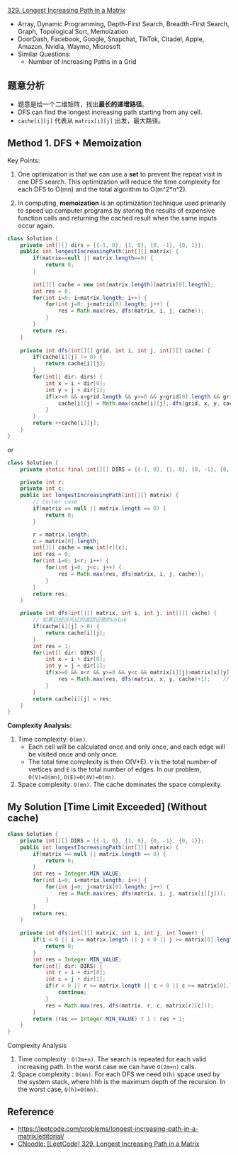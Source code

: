 [329. Longest Increasing Path in a Matrix](https://leetcode.com/problems/longest-increasing-path-in-a-matrix/)

* Array, Dynamic Programming, Depth-First Search, Breadth-First Search, Graph, Topological Sort, Memoization
* DoorDash, Facebook, Google, Snapchat, TikTok, Citadel, Apple, Amazon, Nvidia, Waymo, Microsoft
* Similar Questions:
  * Number of Increasing Paths in a Grid

## 题意分析
* 题意是给一个二维矩阵，找出**最长的递增路径**。
* DFS can find the longest increasing path starting from any cell.
* `cache[i][j]` 代表从 `matrix[i][j]` 出发，最大路径。


## Method 1. DFS + Memoization
Key Points:

1. One optimization is that we can use a **set** to prevent the repeat visit in one DFS search. This optimization will reduce the time complexity for each DFS to O(mn) and the total algorithm to O(m^2*n^2).

2. In computing, **memoization** is an optimization technique used primarily to speed up computer programs by storing the results of expensive function calls and returning the cached result when the same inputs occur again.

```java
class Solution {
    private int[][] dirs = {{-1, 0}, {1, 0}, {0, -1}, {0, 1}};
    public int longestIncreasingPath(int[][] matrix) {
        if(matrix==null || matrix.length==0) {
            return 0;
        }
        
        int[][] cache = new int[matrix.length][matrix[0].length];
        int res = 0;
        for(int i=0; i<matrix.length; i++) {
            for(int j=0; j<matrix[0].length; j++) {
                res = Math.max(res, dfs(matrix, i, j, cache));
            }
        }
        return res;
    }
    
    private int dfs(int[][] grid, int i, int j, int[][] cache) {
        if(cache[i][j] != 0) {
            return cache[i][j];
        }
        for(int[] dir: dirs) {
            int x = i + dir[0];
            int y = j + dir[1];
            if(x>=0 && x<grid.length && y>=0 && y<grid[0].length && grid[x][y]>grid[i][j]) {
                cache[i][j] = Math.max(cache[i][j], dfs(grid, x, y, cache));
            }
        }
        return ++cache[i][j];
    }
}
```

or

```java
class Solution {
    private static final int[][] DIRS = {{-1, 0}, {1, 0}, {0, -1}, {0, 1}};

    private int r;
    private int c;
    public int longestIncreasingPath(int[][] matrix) {
        // Corner case
        if(matrix == null || matrix.length == 0) {
            return 0;
        }

        r = matrix.length;
        c = matrix[0].length;
        int[][] cache = new int[r][c];
        int res = 0;
        for(int i=0; i<r; i++) {
            for(int j=0; j<c; j++) {
                res = Math.max(res, dfs(matrix, i, j, cache));
            }
        }
        return res;
    }

    private int dfs(int[][] matrix, int i, int j, int[][] cache) {
        // 如果已经访问过则返回记录的value
        if(cache[i][j] > 0) {
            return cache[i][j];
        }
        int res = 1;
        for(int[] dir: DIRS) {
            int x = i + dir[0];
            int y = j + dir[1];
            if(x>=0 && x<r && y>=0 && y<c && matrix[i][j]>matrix[x][y]) {
                res = Math.max(res, dfs(matrix, x, y, cache)+1);    // 记住路径长度要+1
            }
        }
        return cache[i][j] = res;
    }
}
```
**Complexity Analysis:**
1. Time complexity: `O(mn)`. 
   * Each cell will be calculated once and only once, and each edge will be visited once and only once. 
   * The total time complexity is then O(V+E). `V` is the total number of vertices and `E` is the total number of edges. In our problem, `O(V)=O(mn)`, `O(E)=O(4V)=O(mn)`.
2. Space complexity: `O(mn)`. The cache dominates the space complexity.


## My Solution [Time Limit Exceeded] (Without cache)
```java
class Solution {
    private int[][] DIRS = {{-1, 0}, {1, 0}, {0, -1}, {0, 1}};
    public int longestIncreasingPath(int[][] matrix) {
        if(matrix == null || matrix.length == 0) {
            return 0;
        }
        int res = Integer.MIN_VALUE;
        for(int i=0; i<matrix.length; i++) {
            for(int j=0; j<matrix[0].length; j++) {
                res = Math.max(res, dfs(matrix, i, j, matrix[i][j]));
            }
        }
        return res;
    }
    
    private int dfs(int[][] matrix, int i, int j, int lower) {
        if(i < 0 || i >= matrix.length || j < 0 || j >= matrix[0].length || matrix[i][j] < lower) {
            return 0;
        }
        int res = Integer.MIN_VALUE;
        for(int[] dir: DIRS) {
            int r = i + dir[0];
            int c = j + dir[1];
            if(r < 0 || r >= matrix.length || c < 0 || c >= matrix[0].length || matrix[r][c] <= lower) {
                continue;
            }
            res = Math.max(res, dfs(matrix, r, c, matrix[r][c]));
        }
        return (res == Integer.MIN_VALUE) ? 1 : res + 1;
    }
}
```
Complexity Analysis
1. Time complexity : `O(2m+n)`. The search is repeated for each valid increasing path. In the worst case we can have `O(2m+n)` calls.
2. Space complexity : `O(mn)`. For each DFS we need `O(h)` space used by the system stack, where hhh is the maximum depth of the recursion. In the worst case, `O(h)=O(mn)`.



## Reference
* https://leetcode.com/problems/longest-increasing-path-in-a-matrix/editorial/
* [CNoodle: [LeetCode] 329. Longest Increasing Path in a Matrix](https://www.cnblogs.com/cnoodle/p/13361141.html)